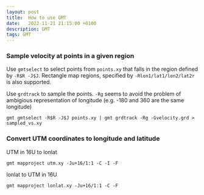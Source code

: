 ```yaml
---
layout: post
title:  How to use GMT
date:   2022-11-21 21:15:00 +0100
description: GMT
tags: GMT
---
```


### Sample velocity at points in a given region
Use `gmtselect` to select points from `points.xy` that falls in the region defined by `-R$R -J$J`. Rectangle map regions, specified by `-Rlon1/lat1/lon2/lat2r` is also supported. 

Use `grdtrack` to sample the points.
`-Rg` seems to avoid the problem of ambigious representation of longitude 
(e.g. -180 and 360 are the same longitude)
```
gmt gmtselect -R$R -J$J points.xy | gmt grdtrack -Rg -Gvelocity.grd > sampled_vs.xy
```

### Convert UTM coordinates to longitude and latitude
UTM in 16U to lonlat
```
gmt mapproject utm.xy -Ju+16/1:1 -C -I -F
```
lonlat to UTM in 16U
```
gmt mapproject lonlat.xy -Ju+16/1:1 -C -F
```
